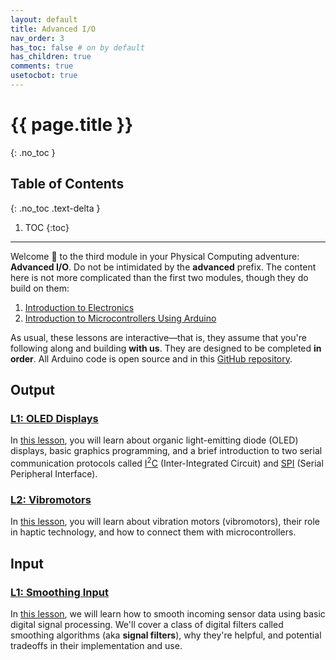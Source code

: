 ```yaml
---
layout: default
title: Advanced I/O
nav_order: 3
has_toc: false # on by default
has_children: true
comments: true
usetocbot: true
---
```

# {{ page.title }}
{: .no_toc }

## Table of Contents
{: .no_toc .text-delta }

1. TOC
{:toc}
---

Welcome 👋 to the third module in your Physical Computing adventure: **Advanced I/O**. Do not be intimidated by the **advanced** prefix. The content here is not more complicated than the first two modules, though they do build on them:
1. [Introduction to Electronics](../electronics/index.md)
2. [Introduction to Microcontrollers Using Arduino](../arduino/index.md)

As usual, these lessons are interactive—that is, they assume that you're following along and building **with us**. They are designed to be completed **in order**. All Arduino code is open source and in this [GitHub repository](https://github.com/makeabilitylab/arduino).

## Output

### [L1: OLED Displays](oled.md)
In [this lesson](oled.md), you will learn about organic light-emitting diode (OLED) displays, basic graphics programming, and a brief introduction to two serial communication protocols called [I<sup>2</sup>C](https://en.wikipedia.org/wiki/I%C2%B2C) (Inter-Integrated Circuit) and [SPI](https://en.wikipedia.org/wiki/Serial_Peripheral_Interface) (Serial Peripheral Interface).

### [L2: Vibromotors](vibromotor.md)
In [this lesson](vibromotor.md), you will learn about vibration motors (vibromotors), their role in haptic technology, and how to connect them with microcontrollers.

## Input

### [L1: Smoothing Input](smoothing-input.md)

In [this lesson](smoothing-input.md), we will learn how to smooth incoming sensor data using basic digital signal processing. We'll cover a class of digital filters called smoothing algorithms (aka **signal filters**), why they're helpful, and potential tradeoffs in their implementation and use.

<!-- ## Output:
### L1: Vibro motors
### L3: OLED Displays
### L3: Servo motors
### L4: RGB LED Neopixels and beyond

## Input
### L1: Smoothing Input
### L2: Microphones
### L4: accelerometer?
### Joystick?
### L3: Hall effect sensors
### L4: Ultrasonic distance sensor
### L5: Interrupts -->

<!-- ## Computer Communication
L1: Using Arduino as a keyboard or mouse 
L2: Using Serial and parsing with Processing or Python
L3: Web Serial
L4: Node.js -->
